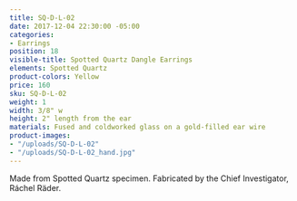 ```yaml
---
title: SQ-D-L-02
date: 2017-12-04 22:30:00 -05:00
categories:
- Earrings
position: 18
visible-title: Spotted Quartz Dangle Earrings
elements: Spotted Quartz
product-colors: Yellow
price: 160
sku: SQ-D-L-02
weight: 1
width: 3/8" w
height: 2" length from the ear
materials: Fused and coldworked glass on a gold-filled ear wire
product-images:
- "/uploads/SQ-D-L-02"
- "/uploads/SQ-D-L-02_hand.jpg"
---
```


Made from Spotted Quartz specimen. Fabricated by the Chief Investigator, Ráchel Räder.